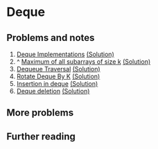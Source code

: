 # Deque

## Problems and notes

1. [Deque Implementations](https://practice.geeksforgeeks.org/problems/deque-implementations/1) [(Solution)]()
2. ^ [Maximum of all subarrays of size k](https://practice.geeksforgeeks.org/problems/maximum-of-all-subarrays-of-size-k3101/1) [(Solution)]()
3. [Dequeue Traversal](https://practice.geeksforgeeks.org/problems/dequeue-traversal/1) [(Solution)]()
4. [Rotate Deque By K](https://practice.geeksforgeeks.org/problems/rotate-deque-by-k/1) [(Solution)]()
5. [Insertion in deque](https://practice.geeksforgeeks.org/problems/insertion-in-deque/1) [(Solution)]()
6. [Deque deletion](https://practice.geeksforgeeks.org/problems/deque-deletion/1) [(Solution)]()


## More problems



## Further reading
